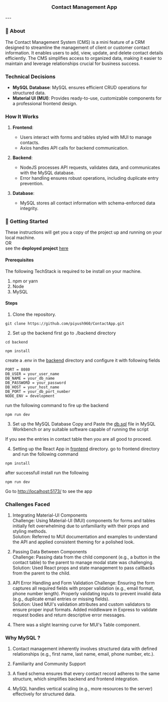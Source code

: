<h3 align="center">Contact Management App</h3>
---

### 📕 About <a name = "about"></a>
The Contact Management System (CMS) is a mini feature of a CRM designed to streamline the management of client or customer contact information. It enables users to add, view, update, and delete contact details efficiently. The CMS simplifies access to organized data, making it easier to maintain and leverage relationships crucial for business success.

### Technical Decisions
- **MySQL Database**: MySQL ensures efficient CRUD operations for structured data.
- **Material UI (MUI)**: Provides ready-to-use, customizable components for a professional frontend design.

### How It Works
1. **Frontend**:
   - Users interact with forms and tables styled with MUI to manage contacts.
   - Axios handles API calls for backend communication.

2. **Backend**:
   - NodeJS processes API requests, validates data, and communicates with the MySQL database.
   - Error handling ensures robust operations, including duplicate entry prevention.

3. **Database**:
   - MySQL stores all contact information with schema-enforced data integrity.


### 🏁 Getting Started <a name = "getting_started"></a>
These instructions will get you a copy of the project up and running on your local machine. <br/>
OR <br/>
see the **deployed project** [here](https://contact-app-reactnode.vercel.app/)

#### Prerequisites
The following TechStack is required to be install on your machine.
1. npm or yarn
2. Node
3. MySQL

#### Steps
1. Clone the repository.
```shell
git clone https://github.com/piyush960/ContactApp.git
```

2. Set up the backend first
go to ./backend directory
```shell
cd backend
```
```shell
npm install
```
create a .env in the [backend](./backend) directory
and configure it with following fields
```shell
PORT = 8080
DB_USER = your_user_name
DB_NAME = your_db_name
DB_PASSWORD = your_password
DB_HOST = your_host_name
DB_PORT = your_db_port_number
NODE_ENV = development
```
run the following command to fire up the backend
```shell
npm run dev
```

3. Set up the MySQL Database
Copy and Paste the [db.sql](./backend/db.sql) file in MySQL Workbench or any suitable software capable of running the script

If you see the entries in contact table then you are all good to proceed.

4. Setting up the React App in [frontend](./frontend) directory.
go to frontend directory and run the following command
``` shell
npm install 
```
after successfull install run the following
```shell
npm run dev
```
Go to [http://localhost:5173/](http://localhost:5173/) to see the app


### Challenges Faced

1. Integrating Material-UI Components <br/>
Challenge: Using Material-UI (MUI) components for forms and tables initially felt overwhelming due to unfamiliarity with their props and styling methods. <br/>
Solution: Referred to MUI documentation and examples to understand the API and applied consistent theming for a polished look.

2. Passing Data Between Components <br/>
Challenge: Passing data from the child component (e.g., a button in the contact table) to the parent to manage modal state was challenging. <br/>
Solution: Used React props and state management to pass callbacks from the parent to the child.

3. API Error Handling and Form Validation
Challenge: Ensuring the form captures all required fields with proper validation (e.g., email format, phone number length). Properly validating inputs to prevent invalid data (e.g., duplicate email entries or missing fields). <br/>
Solution: Used MUI's validation attributes and custom validators to ensure proper input formats. Added middleware in Express to validate request bodies and return descriptive error messages.  <br/>

4. There was a slight learning curve for MUI's Table component.


### Why MySQL ?
1. Contact management inherently involves structured data with defined relationships (e.g., first name, last name, email, phone number, etc.).

2. Familiarity and Community Support

3. A fixed schema ensures that every contact record adheres to the same structure, which simplifies backend and frontend integration.

4. MySQL handles vertical scaling (e.g., more resources to the server) effectively for structured data.

